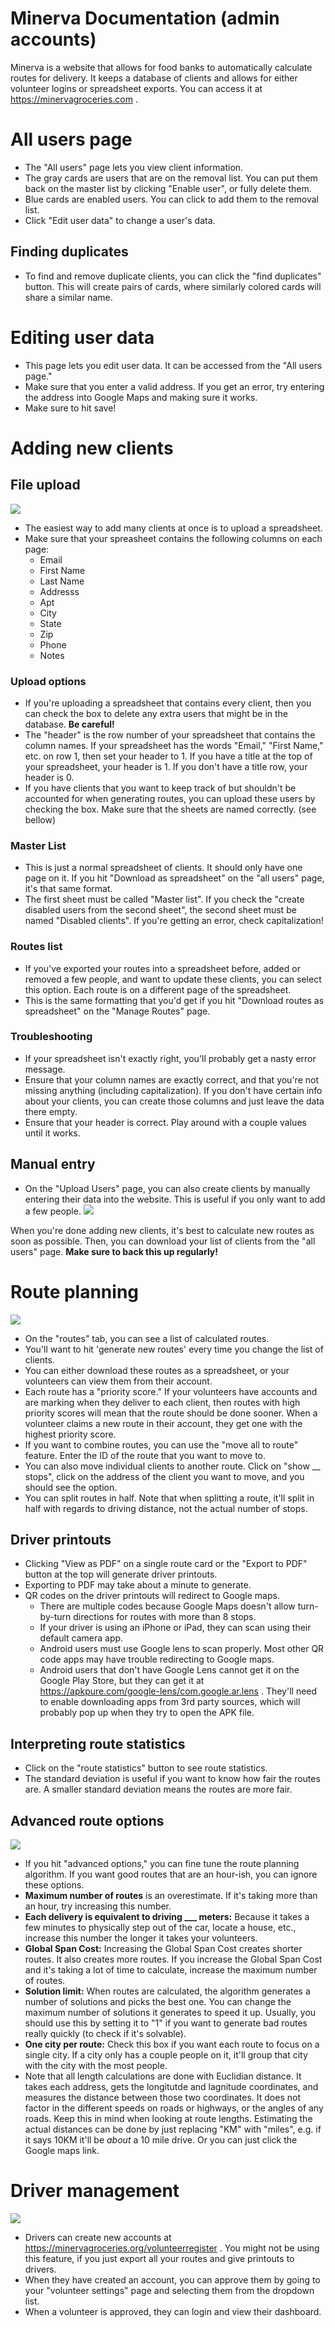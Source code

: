 # Minerva Documentation (admin accounts)
Minerva is a website that allows for food banks to automatically calculate routes for delivery. It keeps a database of clients and allows for either volunteer logins or spreadsheet exports. You can access it at https://minervagroceries.com .

# All users page

- The "All users" page lets you view client information.
- The gray cards are users that are on the removal list. You can put them back on the master list by clicking "Enable user", or fully delete them.
- Blue cards are enabled users. You can click to add them to the removal list.
- Click "Edit user data" to change a user's data. 

## Finding duplicates
- To find and remove duplicate clients, you can click the "find duplicates" button. This will create pairs of cards, where similarly colored cards will share a similar name.

# Editing user data
- This page lets you edit user data. It can be accessed from the "All users page."
- Make sure that you enter a valid address. If you get an error, try entering the address into Google Maps and making sure it works.
- Make sure to hit save!

# Adding new clients


## File upload

![](https://i.imgur.com/BWXKReF.png)


- The easiest way to add many clients at once is to upload a spreadsheet.
- Make sure that your spreasheet contains the following columns on each page:
    - Email
    - First Name
    - Last Name
    - Addresss
    - Apt
    - City
    - State
    - Zip
    - Phone
    - Notes

### Upload options
- If you're uploading a spreadsheet that contains every client, then you can check the box to delete any extra users that might be in the database. **Be careful!**
- The "header" is the row number of your spreadsheet that contains the column names. If your spreadsheet has the words "Email," "First Name," etc. on row 1, then set your header to 1. If you have a title at the top of your spreadsheet, your header is 1. If you don't have a title row, your header is 0.
- If you have clients that you want to keep track of but shouldn't be accounted for when generating routes, you can upload these users by checking the box. Make sure that the sheets are named correctly. (see bellow)

### Master List
- This is just a normal spreadsheet of clients. It should only have one page on it. If you hit "Download as spreadsheet" on the "all users" page, it's that same format.
- The first sheet must be called "Master list". If you check the "create disabled users from the second sheet", the second sheet must be named "Disabled clients". If you're getting an error, check capitalization!

### Routes list
- If you've exported your routes into a spreadsheet before, added or removed a few people, and want to update these clients, you can select this option. Each route is on a different page of the spreadsheet. 
- This is the same formatting that you'd get if you hit "Download routes as spreadsheet" on the "Manage Routes" page.

### Troubleshooting
- If your spreadsheet isn't exactly right, you'll probably get a nasty error message.
- Ensure that your column names are exactly correct, and that you're not missing anything (including capitalization). If you don't have certain info about your clients, you can create those columns and just leave the data there empty.
- Ensure that your header is correct. Play around with a couple values until it works.

## Manual entry
- On the "Upload Users" page, you can also create clients by manually entering their data into the website. This is useful if you only want to add a few people.
![](https://i.imgur.com/7el748E.png)


When you're done adding new clients, it's best to calculate new routes as soon as possible. Then, you can download your list of clients from the "all users" page. **Make sure to back this up regularly!**
# Route planning

![](https://i.imgur.com/3In00RI.png)


- On the "routes" tab, you can see a list of calculated routes. 
- You'll want to hit 'generate new routes' every time you change the list of clients.
- You can either download these routes as a spreadsheet, or your volunteers can view them from their account.
- Each route has a "priority score." If your volunteers have accounts and are marking when they deliver to each client, then routes with high priority scores will mean that the route should be done sooner. When a volunteer claims a new route in their account, they get one with the highest priority score.
- If you want to combine routes, you can use the "move all to route" feature. Enter the ID of the route that you want to move to.
- You can also move individual clients to another route. Click on "show __ stops", click on the address of the client you want to move, and you should see the option.
- You can split routes in half. Note that when splitting a route, it'll split in half with regards to driving distance, not the actual number of stops.

## Driver printouts
- Clicking "View as PDF" on a single route card or the "Export to PDF" button at the top will generate driver printouts.
- Exporting to PDF may take about a minute to generate.
- QR codes on the driver printouts will redirect to Google maps.
    - There are multiple codes because Google Maps doesn't allow turn-by-turn directions for routes with more than 8 stops.
    - If your driver is using an iPhone or iPad, they can scan using their default camera app.
    - Android users must use Google lens to scan properly. Most other QR code apps may have trouble redirecting to Google maps.
    - Android users that don't have Google Lens cannot get it on the Google Play Store, but they can get it at https://apkpure.com/google-lens/com.google.ar.lens . They'll need to enable downloading apps from 3rd party sources, which will probably pop up when they try to open the APK file.

## Interpreting route statistics
- Click on the "route statistics" button to see route statistics.
- The standard deviation is useful if you want to know how fair the routes are. A smaller standard deviation means the routes are more fair.

## Advanced route options

![](https://i.imgur.com/FG9XW28.png)



- If you hit "advanced options," you can fine tune the route planning algorithm. If you want good routes that are an hour-ish, you can ignore these options.
- **Maximum number of routes** is an overestimate. If it's taking more than an hour, try increasing this number.
- **Each delivery is equivalent to driving ___ meters:** Because it takes a few minutes to physically step out of the car, locate  a house, etc., increase this number the longer it takes your volunteers.
- **Global Span Cost:** Increasing the Global Span Cost creates shorter routes. It also creates more routes. If you increase the Global Span Cost and it's taking a lot of time to calculate, increase the maximum number of routes.
- **Solution limit:** When routes are calculated, the algorithm generates a number of solutions and picks the best one. You can change the maximum number of solutions it generates to speed it up. Usually, you should use this by setting it to "1" if you want to generate bad routes really quickly (to check if it's solvable).
- **One city per route:** Check this box if you want each route to focus on a single city. If a city only has a couple people on it, it'll group that city with the city with the most people.
- Note that all length calculations are done with Euclidian distance. It takes each address, gets the longitutde and lagnitude coordinates, and measures the distance between those two coordinates. It does not factor in the different speeds on roads or highways, or the angles of any roads. Keep this in mind when looking at route lengths. Estimating the actual distances can be done by just replacing "KM" with "miles", e.g. if it says 10KM it'll be *about* a 10 mile drive. Or you can just click the Google maps link.


# Driver management
![](https://i.imgur.com/FfJsmK3.png)

- Drivers can create new accounts at https://minervagroceries.org/volunteerregister . You might not be using this feature, if you just export all your routes and give printouts to drivers.
- When they have created an account, you can approve them by going to your "volunteer settings" page and selecting them from the dropdown list.
- When a volunteer is approved, they can login and view their dashboard.

